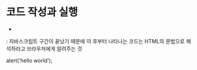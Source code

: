 # 코드 작성과 실행
*   
<script>   
  * <script> :  웹브라우저에게 지금부터는 자바스크립트 코드이기 때문에 이 코드를 해석 할 때는 자바스크립트의 문법에 따라서 해석해서 실행하라고 알려주는 구문(태그)
  * alert('Hello world')는 경고창에 Hello world라는 문구를 출력하라는 일종의 명령
  * </script> : 자바스크립트 구간이 끝났기 때문에 이 후부터 나타나는 코드는 HTML의 문법으로 해석하라고 브라우저에게 알려주는 것
  alert('hello world');   
</script>   
